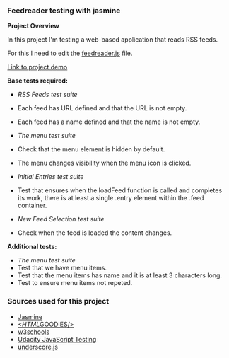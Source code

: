 ### Feedreader testing with jasmine

**Project Overview**

In this project I'm testing a web-based application that reads RSS feeds.

For this I need to edit the [feedreader.js](https://github.com/DevRob/Udacity-WebDev-project6/blob/master/jasmine/spec/feedreader.js) file.

[Link to project demo](http://devrob.github.io/Udacity-WebDev-project6)

**Base tests required:**
* *RSS Feeds test suite*
 * Each feed has URL defined and that the URL is not empty.
 * Each feed has a name defined and that the name is not empty.

* *The menu test suite*
 * Check that the menu element is hidden by default.
 * The menu changes visibility when the menu icon is clicked.

* *Initial Entries test suite*
 * Test that ensures when the loadFeed function is called and completes its work, there is at least a single .entry element within the .feed container.

* *New Feed Selection test suite*
 *  Check when the feed is loaded the content changes.

**Additional tests:**
* *The menu test suite*
 *  Test that we have menu items.
 *  Test that the menu items has name and it is at least 3 characters long.
 *  Test to ensure menu items not repeted.

### Sources used for this project
* [Jasmine](http://jasmine.github.io/2.0/introduction.html)
* [*<HTML*GOODIES/>](http://www.htmlgoodies.com/beyond/javascript/js-ref/testing-dom-events-using-jquery-and-jasmine-2.0.html)
* [w3schools](http://www.w3schools.com)
* [Udacity JavaScript Testing](https://www.youtube.com/watch?v=82iDVtbr7cY&list=PLAwxTw4SYaPkv4LG-0UHNfhPkKPfYacOg)
* [underscore.js](http://underscorejs.org/)

